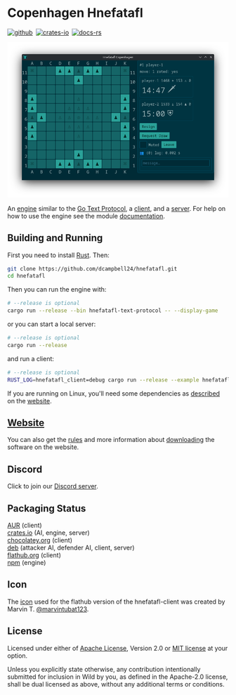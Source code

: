# Copenhagen Hnefatafl

[![github]][github-link]&ensp;[![crates-io]][crates-io-link]&ensp;[![docs-rs]][docs-rs-link]

[github]: https://img.shields.io/badge/github-8da0cb?logo=github
[github-link]: https://github.com/dcampbell24/hnefatafl
[crates-io]: https://img.shields.io/badge/crates.io-fc8d62?logo=rust
[crates-io-link]: https://crates.io/crates/hnefatafl-copenhagen
[docs-rs]: https://img.shields.io/badge/docs.rs-66c2a5?logo=docs.rs
[docs-rs-link]: https://docs.rs/hnefatafl-copenhagen

![Opening Game](website/src/screenshots/opening_game.png)

An [engine] similar to the [Go Text Protocol], a [client], and a [server]. For
help on how to use the engine see the module [documentation].

[engine]: https://github.com/dcampbell24/hnefatafl/blob/main/src/bin/hnefatafl-text-protocol.rs
[Go Text Protocol]: https://www.lysator.liu.se/~gunnar/gtp/gtp2-spec-draft2/gtp2-spec.html
[client]: https://github.com/dcampbell24/hnefatafl/blob/main/examples/hnefatafl-client.rs
[server]: https://github.com/dcampbell24/hnefatafl/blob/main/src/bin/hnefatafl-server-full.rs
[documentation]: https://docs.rs/hnefatafl-copenhagen/latest/hnefatafl_copenhagen/message/enum.Message.html

## Building and Running

First you need to install [Rust]. Then:

```sh
git clone https://github.com/dcampbell24/hnefatafl.git
cd hnefatafl
```

Then you can run the engine with:

```sh
# --release is optional
cargo run --release --bin hnefatafl-text-protocol -- --display-game
```

or you can start a local server:

```sh
# --release is optional
cargo run --release
```

and run a client:

```sh
# --release is optional
RUST_LOG=hnefatafl_client=debug cargo run --release --example hnefatafl-client -- --host localhost
```

If you are running on Linux, you'll need some dependencies as [described] on the
[website].

## [Website]

You can also get the [rules] and more information about [downloading]
the software on the website.

[Rust]: https://rust-lang.org/learn/get-started/
[described]: https://hnefatafl.org/install.html#dependencies-linux
[website]: https://hnefatafl.org
[rules]: https://hnefatafl.org/rules.html
[downloading]: https://hnefatafl.org/install.htm

## Discord

Click to join our [Discord server].

[Discord Server]: https://discord.gg/h56CAHEBXd

## Packaging Status

[AUR] (client)  
[crates.io] (AI, engine, server)  
[chocolatey.org] (client)  
[deb] (attacker AI, defender AI, client, server)  
[flathub.org] (client)  
[npm] (engine)  

[AUR]: https://aur.archlinux.org/packages/hnefatafl-copenhagen
[crates.io]: https://crates.io/crates/hnefatafl-copenhagen
[chocolatey.org]: https://community.chocolatey.org/packages/hnefatafl-copenhagen/
[deb]: https://hnefatafl.org/binaries/debian/hnefatafl-copenhagen_4.2.0-1_amd64.deb
[flathub.org]: https://flathub.org/apps/org.hnefatafl.hnefatafl_client
[npm]: https://www.npmjs.com/package/hnefatafl-copenhagen

## Icon

The [icon] used for the flathub version of the hnefatafl-client was created by
Marvin T. [@marvintubat123].

[icon]: https://raw.githubusercontent.com/dcampbell24/hnefatafl/refs/heads/main/icons/king.svg
[@marvintubat123]: https://www.freelancer.com/u/marvintubat123

## License

Licensed under either of [Apache License], Version 2.0 or [MIT license] at your option.

Unless you explicitly state otherwise, any contribution intentionally submitted
for inclusion in Wild by you, as defined in the Apache-2.0 license, shall be
dual licensed as above, without any additional terms or conditions.

[Apache License]: LICENSE-APACHE
[MIT license]: LICENSE-MIT

